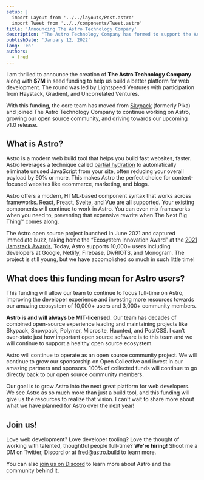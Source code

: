 ```yaml
---
setup: |
  import Layout from '../../layouts/Post.astro'
  import Tweet from '../../components/Tweet.astro'
title: 'Announcing The Astro Technology Company'
description: 'The Astro Technology Company has formed to support the Astro open source project and build a better platform for web developers everywhere.'
publishDate: 'January 12, 2022'
lang: 'en'
authors: 
  - fred
---
```



I am thrilled to announce the creation of **The Astro Technology Company** along with **$7M** in seed funding to help us build a better platform for web development. The round was led by Lightspeed Ventures with participation from Haystack, Gradient, and Uncorrelated Ventures. 

With this funding, the core team has moved from [Skypack](https://www.skypack.dev/) (formerly Pika) and joined The Astro Technology Company to continue working on Astro, growing our open source community, and driving towards our upcoming v1.0 release.

## **What is Astro?**

Astro is a modern web build tool that helps you build fast websites, faster. Astro leverages a technique called [partial hydration](https://docs.astro.build/en/core-concepts/component-hydration/) to automatically eliminate unused JavaScript from your site, often reducing your overall payload by 90% or more. This makes Astro the perfect choice for content-focused websites like ecommerce, marketing, and blogs.

Astro offers a modern, HTML-based component syntax that works across frameworks. React, Preact, Svelte, and Vue are all supported. Your existing components will continue to work in Astro. You can even mix frameworks when you need to, preventing that expensive rewrite when The Next Big Thing™️ comes along.

The Astro open source project launched in June 2021 and captured immediate buzz, taking home the “Ecosystem Innovation Award” at the [2021 Jamstack Awards.](https://jamstackconf.com/jammies/) Today, Astro supports 10,000+ users including developers at Google, Netlify, Firebase, DivRIOTS, and Monogram. The project is still young, but we have accomplished so much in such little time!

## What does this funding mean for Astro users?

This funding will allow our team to continue to focus full-time on Astro, improving the developer experience and investing more resources towards our amazing ecosystem of 10,000+ users and 3,000+ community members. 

**Astro is and will always be MIT-licensed.** Our team has decades of combined open-source experience leading and maintaining projects like Skypack, Snowpack, Polymer, Microsite, Haunted, and PostCSS. I can’t over-state just how important open source software is to this team and we will continue to support a healthy open source ecosystem.

Astro will continue to operate as an open source community project. We will continue to grow our sponsorship on Open Collective and invest in our amazing partners and sponsors. 100% of collected funds will continue to go directly back to our open source community members.

Our goal is to grow Astro into the next great platform for web developers. We see Astro as so much more than just a build tool, and this funding will give us the resources to realize that vision. I can’t wait to share more about what we have planned for Astro over the next year!

## Join us!

Love web development? Love developer tooling? Love the thought of working with talented, thoughtful people full-time? **We're hiring!** Shoot me a DM on Twitter, Discord or at [fred@astro.build](mailto:fred@astro.build) to learn more. 

You can also [join us on Discord](https://astro.build/chat) to learn more about Astro and the community behind it.